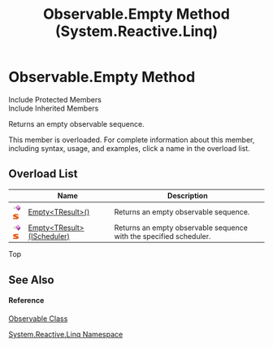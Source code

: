 ﻿---
title: Observable.Empty Method  (System.Reactive.Linq)
TOCTitle: Empty Method
ms:assetid: Overload:System.Reactive.Linq.Observable.Empty
ms:mtpsurl: https://msdn.microsoft.com/en-us/library/system.reactive.linq.observable.empty(v=VS.103)
ms:contentKeyID: 36069450
ms.date: 06/28/2011
mtps_version: v=VS.103
f1_keywords:
- System.Reactive.Linq.Observable.Empty
- System.Reactive.Linq.Observable.Empty``1
dev_langs:
- CSharp
- JScript
- VB
- FSharp
---

# Observable.Empty Method

Include Protected Members  
Include Inherited Members  

Returns an empty observable sequence.

This member is overloaded. For complete information about this member, including syntax, usage, and examples, click a name in the overload list.

## Overload List

<table>
<thead>
<tr class="header">
<th> </th>
<th>Name</th>
<th>Description</th>
</tr>
</thead>
<tbody>
<tr class="odd">
<td><img src="images\Hh303103.pubmethod(en-us,VS.103).gif" title="Public method" alt="Public method" /><img src="images\Hh244319.static(en-us,VS.103).gif" title="Static member" alt="Static member" /></td>
<td><a href="hh229670(v=vs.103).md">Empty&lt;TResult&gt;()</a></td>
<td>Returns an empty observable sequence.</td>
</tr>
<tr class="even">
<td><img src="images\Hh303103.pubmethod(en-us,VS.103).gif" title="Public method" alt="Public method" /><img src="images\Hh244319.static(en-us,VS.103).gif" title="Static member" alt="Static member" /></td>
<td><a href="https://msdn.microsoft.com/en-us/library/m:system.reactive.linq.observable.empty%60%601(system.reactive.concurrency.ischeduler)(v=VS.103)">Empty&lt;TResult&gt;(IScheduler)</a></td>
<td>Returns an empty observable sequence with the specified scheduler.</td>
</tr>
</tbody>
</table>

Top

## See Also

#### Reference

[Observable Class](hh244252\(v=vs.103\).md)

[System.Reactive.Linq Namespace](hh211929\(v=vs.103\).md)


